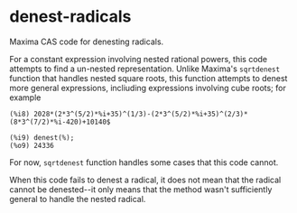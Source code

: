 # denest-radicals
 Maxima CAS code for denesting radicals. 
 
 For a constant expression involving nested rational powers, this code attempts to find a un-nested representation. Unlike Maxima's `sqrtdenest` function that handles nested square roots, this function attempts to denest more general expressions, incliuding expressions involving cube roots; for example
 ~~~
(%i8) 2028*(2*3^(5/2)*%i+35)^(1/3)-(2*3^(5/2)*%i+35)^(2/3)*(8*3^(7/2)*%i-420)+10140$

(%i9) denest(%);
(%o9) 24336
 ~~~
 
 For now, `sqrtdenest` function handles some cases that this code cannot.

 When this code fails to denest a radical, it does not mean that the radical cannot be denested--it only means that the method wasn't sufficiently general to handle the nested radical.
